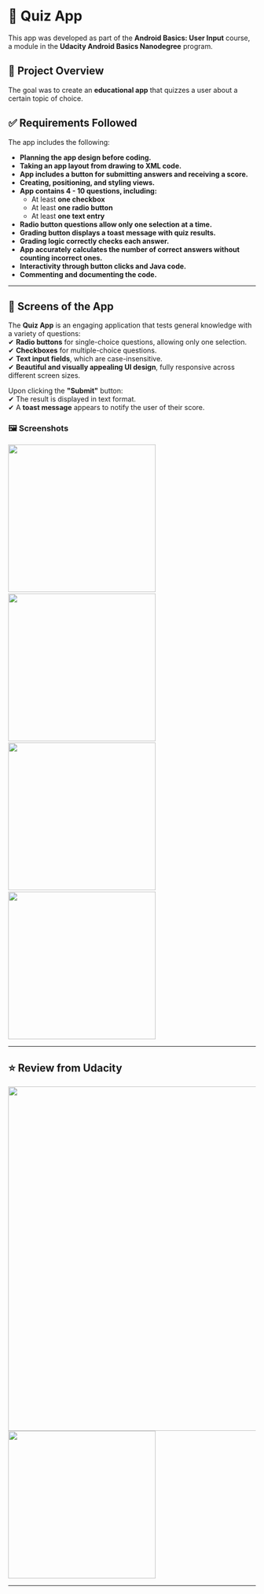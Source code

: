 # 📌 Quiz App  

This app was developed as part of the **Android Basics: User Input** course, a module in the **Udacity Android Basics Nanodegree** program.

## 📌 Project Overview  
The goal was to create an **educational app** that quizzes a user about a certain topic of choice.

## ✅ Requirements Followed  
The app includes the following:  
- **Planning the app design before coding.**  
- **Taking an app layout from drawing to XML code.**  
- **App includes a button for submitting answers and receiving a score.**  
- **Creating, positioning, and styling views.**  
- **App contains 4 - 10 questions, including:**  
  - At least **one checkbox**  
  - At least **one radio button**  
  - At least **one text entry**  
- **Radio button questions allow only one selection at a time.**  
- **Grading button displays a toast message with quiz results.**  
- **Grading logic correctly checks each answer.**  
- **App accurately calculates the number of correct answers without counting incorrect ones.**  
- **Interactivity through button clicks and Java code.**  
- **Commenting and documenting the code.**  

---

## 📱 Screens of the App  
The **Quiz App** is an engaging application that tests general knowledge with a variety of questions:  
✔ **Radio buttons** for single-choice questions, allowing only one selection.  
✔ **Checkboxes** for multiple-choice questions.  
✔ **Text input fields**, which are case-insensitive.  
✔ **Beautiful and visually appealing UI design**, fully responsive across different screen sizes.  

Upon clicking the **"Submit"** button:  
✔ The result is displayed in text format.  
✔ A **toast message** appears to notify the user of their score.  

### 🖼️ **Screenshots**  

<img src="IMG_20250331_192830.jpg" width="300"> &nbsp;&nbsp;&nbsp;&nbsp;&nbsp;&nbsp;&nbsp;&nbsp;  <img src="IMG_20250331_192848.jpg" width="300"> &nbsp;&nbsp;&nbsp;&nbsp;&nbsp;&nbsp;&nbsp;&nbsp; <img src="IMG_20250331_192905.jpg" width="300"> &nbsp;&nbsp; <img src="IMG_20250331_193036.jpg" width="300"> 

---

## ⭐ Review from Udacity  

<img src="quiz_portal_review.png" width="700"> 
<img src="quizAppEmailReview.jpg" width="300"> 

---

